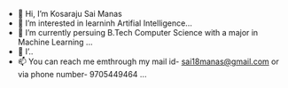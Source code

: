 - 👋 Hi, I’m Kosaraju Sai Manas
- 👀 I’m interested in learninh Artifial Intelligence...
- 🌱 I’m currently persuing B.Tech Computer Science with a major in Machine Learning ...
- 💞️ I’..
- 📫 You can reach me  emthrough my mail id- sai18manas@gmail.com or via phone number- 9705449464 ...

<!---
Manas5789/Manas5789 is a ✨ special ✨ repository because its `README.md` (this file) appears on your GitHub profile.
You can click the Preview link to take a look at your changes.
--->
